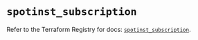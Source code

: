 # `spotinst_subscription`

Refer to the Terraform Registry for docs: [`spotinst_subscription`](https://registry.terraform.io/providers/spotinst/spotinst/1.215.0/docs/resources/subscription).
